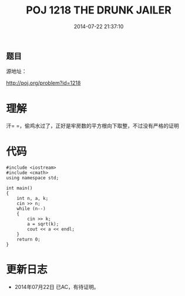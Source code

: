 ﻿---
layout: post
title: POJ 1218 THE DRUNK JAILER
date: 2014-07-22 21:37:10
categories: Exercise
toc: true
---
## 题目
源地址：

http://poj.org/problem?id=1218

# 理解
汗= =，偷鸡水过了，正好是牢房数的平方根向下取整，不过没有严格的证明

<!-- more -->

# 代码

```
#include <iostream>
#include <cmath>
using namespace std;

int main()
{
    int n, a, k;
    cin >> n;
    while (n--)
    {
        cin >> k;
        a = sqrt(k);
        cout << a << endl;
    }
    return 0;
}

```

# 更新日志
- 2014年07月22日 已AC，有待证明。